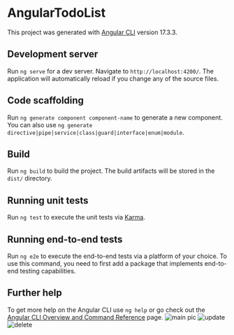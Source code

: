 # AngularTodoList

This project was generated with [Angular CLI](https://github.com/angular/angular-cli) version 17.3.3.

## Development server

Run `ng serve` for a dev server. Navigate to `http://localhost:4200/`. The application will automatically reload if you change any of the source files.

## Code scaffolding

Run `ng generate component component-name` to generate a new component. You can also use `ng generate directive|pipe|service|class|guard|interface|enum|module`.

## Build

Run `ng build` to build the project. The build artifacts will be stored in the `dist/` directory.

## Running unit tests

Run `ng test` to execute the unit tests via [Karma](https://karma-runner.github.io).

## Running end-to-end tests

Run `ng e2e` to execute the end-to-end tests via a platform of your choice. To use this command, you need to first add a package that implements end-to-end testing capabilities.

## Further help

To get more help on the Angular CLI use `ng help` or go check out the [Angular CLI Overview and Command Reference](https://angular.io/cli) page.
![main pic](https://github.com/Atheeruwu/todolist/assets/105271947/ad252336-cb08-44d6-a3f5-1287c70d70d4)
![update](https://github.com/Atheeruwu/todolist/assets/105271947/0d84b184-a268-4eca-9020-b7f4c199e582)
![delete](https://github.com/Atheeruwu/todolist/assets/105271947/1c061c79-1484-4e16-97dd-4722f82a1230)
